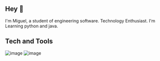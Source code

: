 ## Hey 👋

I'm Miguel, a student of engineering software. Technology Enthusiast. I'm Learning python and java.

## Tech and Tools

![image](https://github.com/user-attachments/assets/1fc5be13-1fc0-409a-b528-5e8245acd1ac) ![image](https://github.com/user-attachments/assets/1ec1adcc-d7f9-4ee9-b5fa-462d3d5476dd)

